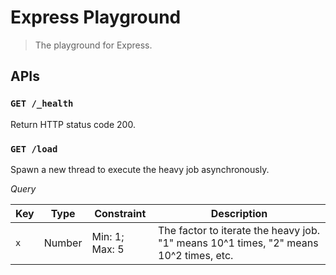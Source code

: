 # Express Playground

> The playground for Express.

## APIs

### `GET /_health`

Return HTTP status code 200.

### `GET /load`

Spawn a new thread to execute the heavy job asynchronously.

*Query*

| Key | Type | Constraint | Description |
|-----|------|------------|-------------|
| `x` | Number | Min: 1; Max: 5 | The factor to iterate the heavy job. "1" means 10^1 times, "2" means 10^2 times, etc. |

